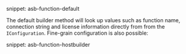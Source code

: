 snippet: asb-function-default

The default builder method will look up values such as function name, connection string and license information directly from from the `IConfiguration`. Fine-grain configuration is also possible:

snippet: asb-function-hostbuilder